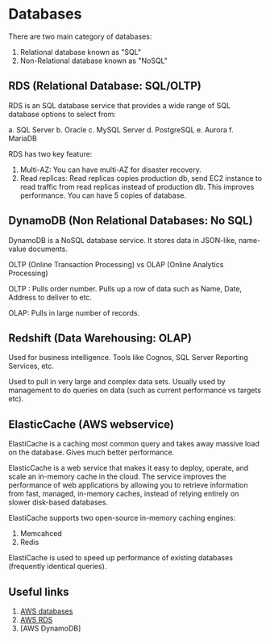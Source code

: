 # Databases

There are two main category of databases:
1. Relational database known as "SQL"
2. Non-Relational database known as "NoSQL"

## RDS (Relational Database: SQL/OLTP)

RDS is an SQL database service that provides a wide range of SQL database options to select from:

a. SQL Server
b. Oracle
c. MySQL Server
d. PostgreSQL
e. Aurora
f. MariaDB

RDS has two key feature:

1. Multi-AZ: You can have multi-AZ for disaster recovery.
2. Read replicas: Read replicas copies production db, send EC2 instance to read traffic from read replicas instead of production db. This improves performance.
You can have 5 copies of database.

## DynamoDB (Non Relational Databases: No SQL)

DynamoDB is a NoSQL database service. It stores data in JSON-like, name-value documents.

OLTP (Online Transaction Processing) vs OLAP (Online Analytics Processing)

OLTP : Pulls order number. Pulls up a row of data such as Name, Date, Address to deliver to etc.

OLAP: Pulls in large number of records.

## Redshift (Data Warehousing: OLAP)

Used for business intelligence. Tools like Cognos, SQL Server Reporting Services, etc.

Used to pull in very large and complex data sets. Usually used by management to do queries on data (such as current performance vs targets etc).

## ElasticCache (AWS webservice)

ElastiCache is a caching most common query and takes away massive load on the database. Gives much better performance.

ElasticCache is a web service that makes it easy to deploy, operate, and scale an in-memory cache in the cloud. The service improves the performance of web applications by allowing you to retrieve information from fast, managed, in-memory caches, instead of relying entirely on slower disk-based databases.

ElastiCache supports two open-source in-memory caching engines:

1. Memcahced
2. Redis

ElastiCache is used to speed up performance of existing databases (frequently identical queries).

## Useful links

1. [AWS databases](https://aws.amazon.com/products/databases/)
2. [AWS RDS](https://aws.amazon.com/rds/?c=db&sec=srv)
3. [AWS DynamoDB]